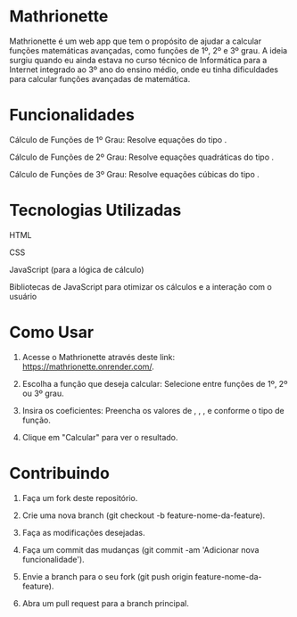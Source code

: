 

# Mathrionette

Mathrionette é um web app que tem o propósito de ajudar a calcular funções matemáticas avançadas, como funções de 1º, 2º e 3º grau. A ideia surgiu quando eu ainda estava no curso técnico de Informática para a Internet integrado ao 3º ano do ensino médio, onde eu tinha dificuldades para calcular funções avançadas de matemática.

# Funcionalidades

Cálculo de Funções de 1º Grau: Resolve equações do tipo .

Cálculo de Funções de 2º Grau: Resolve equações quadráticas do tipo .

Cálculo de Funções de 3º Grau: Resolve equações cúbicas do tipo .


# Tecnologias Utilizadas

HTML

CSS

JavaScript (para a lógica de cálculo)

Bibliotecas de JavaScript para otimizar os cálculos e a interação com o usuário


# Como Usar

1. Acesse o Mathrionette através deste link: https://mathrionette.onrender.com/.


2. Escolha a função que deseja calcular: Selecione entre funções de 1º, 2º ou 3º grau.


3. Insira os coeficientes: Preencha os valores de , , , e  conforme o tipo de função.


4. Clique em "Calcular" para ver o resultado.

# Contribuindo

1. Faça um fork deste repositório.


2. Crie uma nova branch (git checkout -b feature-nome-da-feature).


3. Faça as modificações desejadas.


4. Faça um commit das mudanças (git commit -am 'Adicionar nova funcionalidade').


5. Envie a branch para o seu fork (git push origin feature-nome-da-feature).


6. Abra um pull request para a branch principal.



